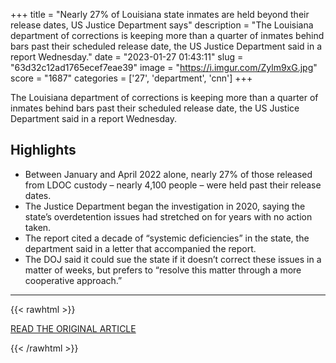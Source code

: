 +++
title = "Nearly 27% of Louisiana state inmates are held beyond their release dates, US Justice Department says"
description = "The Louisiana department of corrections is keeping more than a quarter of inmates behind bars past their scheduled release date, the US Justice Department said in a report Wednesday."
date = "2023-01-27 01:43:11"
slug = "63d32c12ad1765ecef7eae39"
image = "https://i.imgur.com/Zylm9xG.jpg"
score = "1687"
categories = ['27', 'department', 'cnn']
+++

The Louisiana department of corrections is keeping more than a quarter of inmates behind bars past their scheduled release date, the US Justice Department said in a report Wednesday.

## Highlights

- Between January and April 2022 alone, nearly 27% of those released from LDOC custody – nearly 4,100 people – were held past their release dates.
- The Justice Department began the investigation in 2020, saying the state’s overdetention issues had stretched on for years with no action taken.
- The report cited a decade of “systemic deficiencies” in the state, the department said in a letter that accompanied the report.
- The DOJ said it could sue the state if it doesn’t correct these issues in a matter of weeks, but prefers to “resolve this matter through a more cooperative approach.”

---

{{< rawhtml >}}
  <p class="article-category">
    <a target="_blank" href="https://www.cnn.com/2023/01/25/politics/louisiana-department-of-correction-justice-department/index.html">READ THE ORIGINAL ARTICLE</a>
  </p>
{{< /rawhtml >}}
